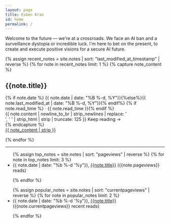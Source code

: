 ```yaml
---
layout: page
title: Esben Kran
id: home
permalink: /
---
```


Welcome to the future — we're at a crossroads. We face an AI ban and a surveillance dystopia or incredible luck. I'm here to bet on the present, to create and execute positive visions for a secure AI future.

{% assign recent_notes = site.notes | sort: "last_modified_at_timestamp" | reverse %}
{% for note in recent_notes limit: 1 %}
{% capture note_content %}

  <h2>{{note.title}}</h2>
  <div class="muted small pb font-ui">
    {% if note.date %} <time datetime="{{ note.date | date_to_xmlschema }}">{{ note.date | date: "%B %-d, %Y"}}</time>{%else%}<time datetime="{{ note.last_modified_at | date_to_xmlschema }}">{{ note.last_modified_at | date: "%B %-d, %Y"}}</time>{% endif%}
    {% if note.read_time %} · <span class="reading-time" title="Estimated read time">{{ note.read_time }}</span>{% endif %}
  </div>
  <div class="small muted">
    {{ note.content | newline_to_br | strip_newlines | replace: '<br />', ' ' | strip_html | strip | truncate: 125 }} Keep&nbsp;reading&nbsp;→
  </div>
{% endcapture %}
<div>
<a href="{{ note.url }}" class="internal-link plain">
  {{ note_content | strip }}
</a>
</div>

{% endfor %}

<hr>

<!-- TOP NOTES AS DEFINED BY SIMPLEANALYTICS -->

<ul>
{% assign top_notes = site.notes | sort: "pageviews" | reverse %}
{% for note in top_notes limit: 3 %}
<li><time datetime="{{ note.date | date_to_xmlschema }}">{{ note.date | date: "%b %-d '%y"}}</time>, <a href="{{note.url}}">{{note.title}}</a> ({{note.pageviews}} reads)</li>

{% endfor %}

</ul>

<!-- CURRENTLY POPULAR NOTE -->

<ul>
{% assign popular_notes = site.notes | sort: "currentpageviews" | reverse %}
{% for note in popular_notes limit: 2 %}

<li><time datetime="{{ note.date | date_to_xmlschema }}">{{ note.date | date: "%b %-d '%y"}}</time>, <a href="{{note.url}}">{{note.title}}</a> ({{note.currentpageviews}} recent reads)</li>

{% endfor %}

</ul>
